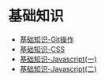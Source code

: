 # 基础知识

- [基础知识-Git操作](https://github.com/xwchris/blog/issues/1)
- [基础知识-CSS](https://github.com/xwchris/blog/issues/6)
- [基础知识-Javascript(一)](https://github.com/xwchris/blog/issues/2)
- [基础知识-Javascript(二)](https://github.com/xwchris/blog/issues/3)
